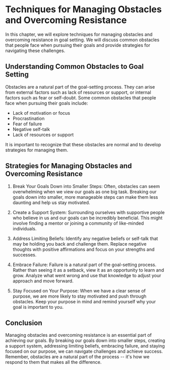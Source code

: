Techniques for Managing Obstacles and Overcoming Resistance
===========================================================================================================================

In this chapter, we will explore techniques for managing obstacles and overcoming resistance in goal setting. We will discuss common obstacles that people face when pursuing their goals and provide strategies for navigating these challenges.

Understanding Common Obstacles to Goal Setting
----------------------------------------------

Obstacles are a natural part of the goal-setting process. They can arise from external factors such as lack of resources or support, or internal factors such as fear or self-doubt. Some common obstacles that people face when pursuing their goals include:

* Lack of motivation or focus
* Procrastination
* Fear of failure
* Negative self-talk
* Lack of resources or support

It is important to recognize that these obstacles are normal and to develop strategies for managing them.

Strategies for Managing Obstacles and Overcoming Resistance
-----------------------------------------------------------

1. Break Your Goals Down into Smaller Steps: Often, obstacles can seem overwhelming when we view our goals as one big task. Breaking our goals down into smaller, more manageable steps can make them less daunting and help us stay motivated.

2. Create a Support System: Surrounding ourselves with supportive people who believe in us and our goals can be incredibly beneficial. This might involve finding a mentor or joining a community of like-minded individuals.

3. Address Limiting Beliefs: Identify any negative beliefs or self-talk that may be holding you back and challenge them. Replace negative thoughts with positive affirmations and focus on your strengths and successes.

4. Embrace Failure: Failure is a natural part of the goal-setting process. Rather than seeing it as a setback, view it as an opportunity to learn and grow. Analyze what went wrong and use that knowledge to adjust your approach and move forward.

5. Stay Focused on Your Purpose: When we have a clear sense of purpose, we are more likely to stay motivated and push through obstacles. Keep your purpose in mind and remind yourself why your goal is important to you.

Conclusion
----------

Managing obstacles and overcoming resistance is an essential part of achieving our goals. By breaking our goals down into smaller steps, creating a support system, addressing limiting beliefs, embracing failure, and staying focused on our purpose, we can navigate challenges and achieve success. Remember, obstacles are a natural part of the process -- it's how we respond to them that makes all the difference.
